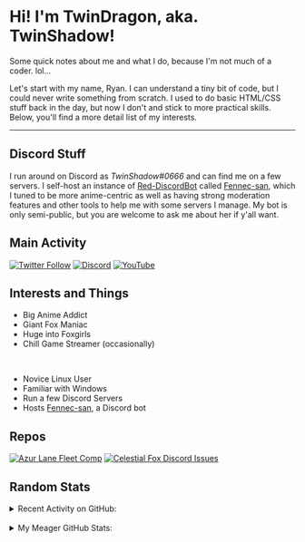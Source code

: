 # Hi! I'm TwinDragon, aka. TwinShadow!

Some quick notes about me and what I do, because I'm not much of a coder. lol...

Let's start with my name, Ryan. I can understand a tiny bit of code, but I could never write something from scratch. I used to do basic HTML/CSS stuff back in the day, but now I don't and stick to more practical skills. Below, you'll find a more detail list of my interests.

---

## Discord Stuff

I run around on Discord as *TwinShadow#0666* and can find me on a few servers. I self-host an instance of [Red-DiscordBot][redbot] called [Fennec-san][fennec], which I tuned to be more anime-centric as well as having strong moderation features and other tools to help me with some servers I manage. My bot is only semi-public, but you are welcome to ask me about her if y'all want.

## Main Activity
<p align="center">

[![Twitter Follow](https://img.shields.io/twitter/follow/TwinShadow_SH?color=A30000&label=TwinShadow_SH&logo=Twitter&style=plastic)][twitter]
[![Discord](https://img.shields.io/discord/723321617140154409?color=A30000&label=Celestial%20Fox%20Discord&logo=Discord&style=plastic)][discord]
[![YouTube](https://img.shields.io/static/v1?label=TwinShadow_Fox&color=A30000&message=YouTube&logo=YouTube&logoColor=FF0000&style=plastic)][youtube]

</p>

## Interests and Things

- Big Anime Addict
- Giant Fox Maniac
- Huge into Foxgirls
- Chill Game Streamer (occasionally)

<br />

- Novice Linux User
- Familiar with Windows
- Run a few Discord Servers
- Hosts [Fennec-san][fennec], a Discord bot

## Repos

[![Azur Lane Fleet Comp](https://github-twindragon-stats.vercel.app//api/pin/?username=TwinDragon&repo=AzurLane_comp&show_owner=true&theme=dark)](https://github.com/TwinDragon/AzurLane_comp)
[![Celestial Fox Discord Issues](https://github-twindragon-stats.vercel.app//api/pin/?username=The-Fox-Inc&repo=himeyuri_public&theme=dark)](https://github.com/The-Fox-Inc/himeyuri_public)

## Random Stats

<details>
  <summary>Recent Activity on GitHub:</summary>

  <!--START_SECTION:activity-->
1. 🗣 Commented on [#13](https://github.com/JAGFx/ts-map/issues/13) in [JAGFx/ts-map](https://github.com/JAGFx/ts-map)
2. 🗣 Commented on [#13](https://github.com/JAGFx/ts-map/issues/13) in [JAGFx/ts-map](https://github.com/JAGFx/ts-map)
3. 🗣 Commented on [#13](https://github.com/JAGFx/ts-map/issues/13) in [JAGFx/ts-map](https://github.com/JAGFx/ts-map)
4. 🎉 Merged PR [#3](https://github.com/TwinDragon/AzurLane_comp/pull/3) in [TwinDragon/AzurLane_comp](https://github.com/TwinDragon/AzurLane_comp)
5. 💪 Opened PR [#3](https://github.com/TwinDragon/AzurLane_comp/pull/3) in [TwinDragon/AzurLane_comp](https://github.com/TwinDragon/AzurLane_comp)
<!--END_SECTION:activity-->

</details>
<br />
<details>
  <summary>My Meager GitHub Stats:</summary>

  <img align="left" alt="TwinDragon's Stats" src="https://github-twindragon-stats.vercel.app/api?username=TwinDragon&show_icons=true&hide_border=true&theme=dark" />

</details>

[fennec]: https://dash.lolifox.net
[twitter]: https://twitter.com/TwinShadow_SH
[youtube]: https://youtube.com/c/TwinShadow_Fox
[discord]: https://discord.io/celestialfox
[redbot]: https://github.com/Cog-Creators/Red-DiscordBot